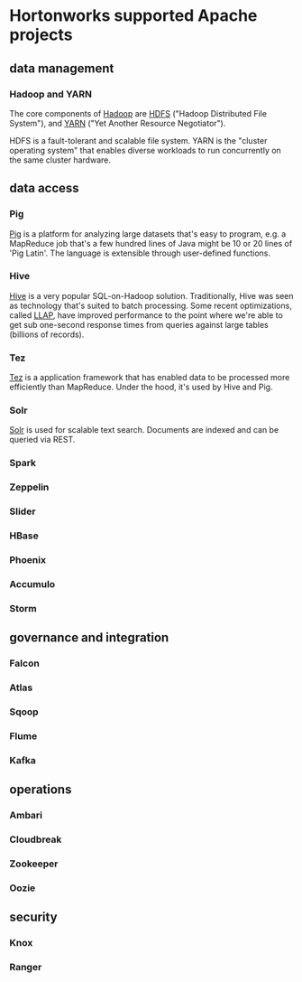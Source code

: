 
# Hortonworks supported Apache projects

## data management

### Hadoop and YARN
The core components of [Hadoop](http://hadoop.apache.org/) are [HDFS](http://hadoop.apache.org/docs/r1.2.1/hdfs_design.html) ("Hadoop Distributed File System"), and 
[YARN](http://hadoop.apache.org/docs/stable2/hadoop-yarn/hadoop-yarn-site/YARN.html) ("Yet Another Resource Negotiator").

HDFS is a fault-tolerant and scalable file system. YARN is the "cluster operating system" that enables diverse workloads to run concurrently on the same cluster hardware.

## data access

### Pig

[Pig](https://pig.apache.org/) is a platform for analyzing large datasets that's easy to program, e.g. a MapReduce job that's a few hundred lines of Java might be 10 or 20 lines of 'Pig Latin'. The language is extensible through user-defined functions.

### Hive

[Hive](https://hive.apache.org/index.html) is a very popular SQL-on-Hadoop solution. Traditionally, Hive was seen as technology that's suited to batch processing. Some recent optimizations, called [LLAP](https://cwiki.apache.org/confluence/display/Hive/LLAP), have improved performance to the point where we're able to get sub one-second response times from queries against large tables (billions of records).

### Tez

[Tez](https://tez.apache.org/) is a application framework that has enabled data to be processed more efficiently than MapReduce. Under the hood, it's used by Hive and Pig.

### Solr

[Solr](http://lucene.apache.org/solr/) is used for scalable text search. Documents are indexed and can be queried via REST.

### Spark



### Zeppelin

### Slider

### HBase

### Phoenix

### Accumulo

### Storm

## governance and integration

### Falcon

### Atlas

### Sqoop

### Flume

### Kafka

## operations

### Ambari

### Cloudbreak

### Zookeeper

### Oozie

## security

### Knox

### Ranger

